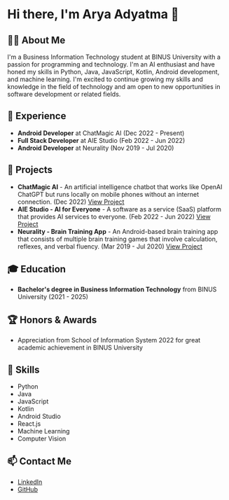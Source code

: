 # Hi there, I'm Arya Adyatma 👋

## 👨‍💻 About Me

I'm a Business Information Technology student at BINUS University with a passion for programming and technology. I'm an AI enthusiast and have honed my skills in Python, Java, JavaScript, Kotlin, Android development, and machine learning. I'm excited to continue growing my skills and knowledge in the field of technology and am open to new opportunities in software development or related fields.

## 💼 Experience

- **Android Developer** at ChatMagic AI (Dec 2022 - Present)
- **Full Stack Developer** at AIE Studio (Feb 2022 - Jun 2022)
- **Android Developer** at Neurality (Nov 2019 - Jul 2020)

## 🚀 Projects

- **ChatMagic AI** - An artificial intelligence chatbot that works like OpenAI ChatGPT but runs locally on mobile phones without an internet connection. (Dec 2022) [View Project](https://bit.ly/bb-chatmagicai)
- **AIE Studio - AI for Everyone** - A software as a service (SaaS) platform that provides AI services to everyone. (Feb 2022 - Jun 2022) [View Project](https://bit.ly/aie-studio)
- **Neurality - Brain Training App** - An Android-based brain training app that consists of multiple brain training games that involve calculation, reflexes, and verbal fluency. (Mar 2019 - Jul 2020) [View Project](https://bit.ly/bb-neurality)

## 🎓 Education

- **Bachelor's degree in Business Information Technology** from BINUS University (2021 - 2025)

## 🏆 Honors & Awards

- Appreciation from School of Information System 2022 for great academic achievement in BINUS University

## 🔧 Skills

- Python
- Java
- JavaScript
- Kotlin
- Android Studio
- React.js
- Machine Learning
- Computer Vision

## 📫 Contact Me

- [LinkedIn](https://www.linkedin.com/in/arya-adyatma/)
- [GitHub](https://github.com/aryadytm)
<!---
aryadytm/aryadytm is a ✨ special ✨ repository because its `README.md` (this file) appears on your GitHub profile.
You can click the Preview link to take a look at your changes.
--->

